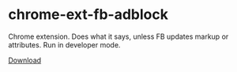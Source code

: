 # chrome-ext-fb-adblock
Chrome extension. Does what it says, unless FB updates markup or attributes. Run in developer mode.

[Download](https://github.com/tanmancan/chrome-ext-fb-adblock/releases)
